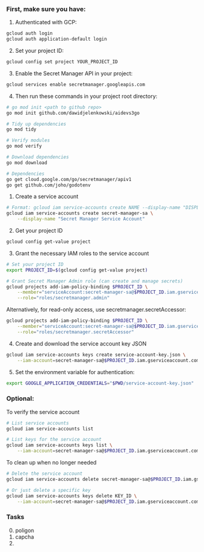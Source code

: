 
### First, make sure you have:

1. Authenticated with GCP:
```sh
gcloud auth login
gcloud auth application-default login
```
2. Set your project ID:
```sh
gcloud config set project YOUR_PROJECT_ID
```
3. Enable the Secret Manager API in your project:
```sh
gcloud services enable secretmanager.googleapis.com
```
4. Then run these commands in your project root directory:
```sh
# go mod init <path to github repo>
go mod init github.com/dawidjelenkowski/aidevs3go 

# Tidy up dependencies
go mod tidy

# Verify modules
go mod verify

# Download dependencies
go mod download

# Dependencies
go get cloud.google.com/go/secretmanager/apiv1
go get github.com/joho/godotenv
```

1. Create a service account
```sh
# Format: gcloud iam service-accounts create NAME --display-name "DISPLAY_NAME"
gcloud iam service-accounts create secret-manager-sa \
    --display-name "Secret Manager Service Account"
```
2. Get your project ID
```sh
gcloud config get-value project
```
3. Grant the necessary IAM roles to the service account
```sh
# Set your project ID
export PROJECT_ID=$(gcloud config get-value project)

# Grant Secret Manager Admin role (can create and manage secrets)
gcloud projects add-iam-policy-binding $PROJECT_ID \
    --member="serviceAccount:secret-manager-sa@$PROJECT_ID.iam.gserviceaccount.com" \
    --role="roles/secretmanager.admin"
```

Alternatively, for read-only access, use secretmanager.secretAccessor:
```sh
gcloud projects add-iam-policy-binding $PROJECT_ID \
    --member="serviceAccount:secret-manager-sa@$PROJECT_ID.iam.gserviceaccount.com" \
    --role="roles/secretmanager.secretAccessor"
```
4. Create and download the service account key JSON
```sh
gcloud iam service-accounts keys create service-account-key.json \
    --iam-account=secret-manager-sa@$PROJECT_ID.iam.gserviceaccount.com
```
5. Set the environment variable for authentication:
```sh
export GOOGLE_APPLICATION_CREDENTIALS="$PWD/service-account-key.json"
```
### Optional: 
To verify the service account
```sh
# List service accounts
gcloud iam service-accounts list

# List keys for the service account
gcloud iam service-accounts keys list \
    --iam-account=secret-manager-sa@$PROJECT_ID.iam.gserviceaccount.com
```
To clean up when no longer needed
```sh
# Delete the service account
gcloud iam service-accounts delete secret-manager-sa@$PROJECT_ID.iam.gserviceaccount.com

# Or just delete a specific key
gcloud iam service-accounts keys delete KEY_ID \
    --iam-account=secret-manager-sa@$PROJECT_ID.iam.gserviceaccount.com
```


### Tasks
0. poligon
1. capcha
2.